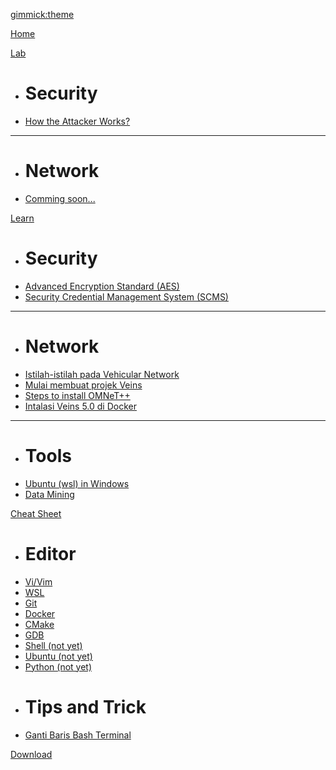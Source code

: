 [gimmick:theme](flatly)

[Home](index.md)

[Lab]()

  * # Security
  * [How the Attacker Works?](lab/lab-scenario-1.md)
  ----
  * # Network
  * [Comming soon...](comming-soon.md) 
  
[Learn]()

  * # Security
  * [Advanced Encryption Standard (AES)](security/advanced-encryption-standard.md)  
  * [Security Credential Management System (SCMS)](security/scms.md)
  ----
  * # Network
  * [Istilah-istilah pada Vehicular Network](network/istilah-di-vehicular-network.md)
  * [Mulai membuat projek Veins](tutorial/start-veins-project.md) 
  * [Steps to install OMNeT++](network/install-omnetpp.md)
  * [Intalasi Veins 5.0 di Docker](network/veins-in-docker.md)
  ----
  * # Tools
  * [Ubuntu (wsl) in Windows](tools/ubuntu-in-windows.md)
  * [Data Mining](tutorial/datamining.md)
  
[Cheat Sheet]()
  
  * # Editor
  * [Vi/Vim](cheatsheet/vim.md)
  * [WSL](cheatsheet/wsl.md)
  * [Git](cheatsheet/git.md)
  * [Docker](cheatsheet/docker.md)
  * [CMake](cheatsheet/cmake.md)
  * [GDB](cheatsheet/gdb.md)
  * [Shell (not yet)]()
  * [Ubuntu (not yet)]()
  * [Python (not yet)]()
  * # Tips and Trick
  * [Ganti Baris Bash Terminal](tips/ganti-baris-bash-terminal.md)
  
[Download](download.md)
